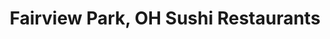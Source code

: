 ---
layout: city
title: Fairview Park, OH Sushi Restaurants
permalink: /ohio/fairview-park/
stateAbbr: OH
stateName: Ohio
cityName: Fairview Park

---